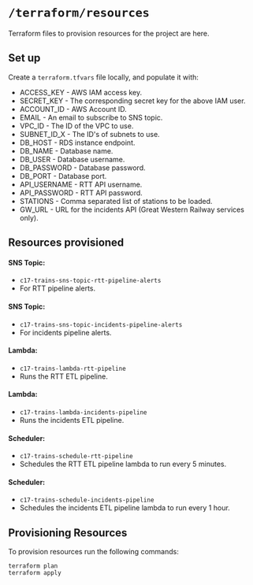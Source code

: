 # `/terraform/resources`

Terraform files to provision resources for the project are here.

## Set up

Create a `terraform.tfvars` file locally, and populate it with:

- ACCESS_KEY - AWS IAM access key.
- SECRET_KEY - The corresponding secret key for the above IAM user.
- ACCOUNT_ID - AWS Account ID.
- EMAIL - An email to subscribe to SNS topic.
- VPC_ID - The ID of the VPC to use.
- SUBNET_ID_X - The ID's of subnets to use.
- DB_HOST - RDS instance endpoint.
- DB_NAME - Database name.
- DB_USER - Database username.
- DB_PASSWORD - Database password.
- DB_PORT - Database port.
- API_USERNAME - RTT API username.
- API_PASSWORD - RTT API password.
- STATIONS - Comma separated list of stations to be loaded.
- GW_URL - URL for the incidents API (Great Western Railway services only).

## Resources provisioned

#### SNS Topic:
- `c17-trains-sns-topic-rtt-pipeline-alerts`
- For RTT pipeline alerts.

#### SNS Topic:
- `c17-trains-sns-topic-incidents-pipeline-alerts`
- For incidents pipeline alerts.

#### Lambda:
- `c17-trains-lambda-rtt-pipeline`
- Runs the RTT ETL pipeline.

#### Lambda:
- `c17-trains-lambda-incidents-pipeline`
- Runs the incidents ETL pipeline.

#### Scheduler:
- `c17-trains-schedule-rtt-pipeline`
- Schedules the RTT ETL pipeline lambda to run every 5 minutes.

#### Scheduler:
- `c17-trains-schedule-incidents-pipeline`
- Schedules the incidents ETL pipeline lambda to run every 1 hour.

## Provisioning Resources

To provision resources run the following commands:

`terraform plan`  
`terraform apply`